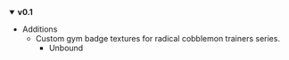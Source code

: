 <details open>
<summary><b>
v0.1
</b></summary>

- Additions 
    - Custom gym badge textures for radical cobblemon trainers series.
        - Unbound
</details>